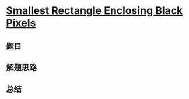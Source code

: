 # [Smallest Rectangle Enclosing Black Pixels](https://leetcode.com/problems/smallest-rectangle-enclosing-black-pixels/)
## 题目


## 解题思路


## 总结


